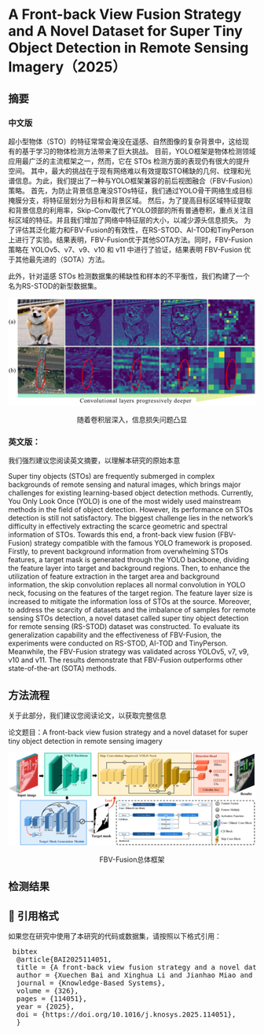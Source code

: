 # A Front-back View Fusion Strategy and A Novel Dataset for Super Tiny Object Detection in Remote Sensing Imagery（2025）

## 摘要
### 中文版
超小型物体（STO）的特征常常会淹没在遥感、自然图像的复杂背景中，这给现有的基于学习的物体检测方法带来了巨大挑战。
目前，YOLO框架是物体检测领域应用最广泛的主流框架之一，然而，它在 STOs 检测方面的表现仍有很大的提升空间。
其中，最大的挑战在于现有网络难以有效提取STO稀缺的几何、纹理和光谱信息。为此，我们提出了一种与YOLO框架兼容的前后视图融合（FBV-Fusion）策略。
首先，为防止背景信息淹没STOs特征，我们通过YOLO骨干网络生成目标掩膜分支，将特征层划分为目标和背景区域。
然后，为了提高目标区域特征提取和背景信息的利用率，Skip-Conv取代了YOLO颈部的所有普通卷积，重点关注目标区域的特征。并且我们增加了网络中特征层的大小，以减少源头信息损失。
为了评估其泛化能力和FBV-Fusion的有效性，在RS-STOD、AI-TOD和TinyPerson上进行了实验。结果表明，FBV-Fusion优于其他SOTA方法。同时，FBV-Fusion 策略在 YOLOv5、v7、v9、v10 和 v11 中进行了验证，结果表明 FBV-Fusion 优于其他最先进的（SOTA）方法。

此外，针对遥感 STOs 检测数据集的稀缺性和样本的不平衡性，我们构建了一个名为RS-STOD的新型数据集。

![image](https://github.com/lixinghua5540/FBVF-YOLO/blob/master/images/Loss%20of%20feature%20information.png)
<p align="center">随着卷积层深入，信息损失问题凸显</p>

### 英文版：
我们强烈建议您阅读英文摘要，以理解本研究的原始本意

Super tiny objects (STOs) are frequently submerged in complex backgrounds of remote sensing and natural images, which brings major challenges for existing learning-based object detection methods. Currently, You Only Look Once (YOLO) is one of the most widely used mainstream methods in the field of object detection. 
However, its performance on STOs detection is still not satisfactory. The biggest challenge lies in the network’s difficulty in effectively extracting the scarce geometric and spectral information of STOs. Towards this end, a front-back view fusion (FBV-Fusion) strategy compatible with the famous YOLO framework is proposed. Firstly, to prevent background information from overwhelming STOs features, a target mask is generated through the YOLO backbone, dividing the feature layer into target and background regions. 
Then, to enhance the utilization of feature extraction in the target area and background information, the skip convolution replaces all normal convolution in YOLO neck, focusing on the features of the target region. The feature layer size is increased to mitigate the information loss of STOs at the source. Moreover, to address the scarcity of datasets and the imbalance of samples for remote sensing STOs detection, a novel dataset called super tiny object detection for remote sensing (RS-STOD) dataset was constructed. To evaluate its generalization capability and the effectiveness of FBV-Fusion, the experiments were conducted on RS-STOD, AI-TOD and TinyPerson. Meanwhile, the FBV-Fusion strategy was validated across YOLOv5, v7, v9, v10 and v11. The results demonstrate that FBV-Fusion outperforms other state-of-the-art (SOTA) methods.

## 方法流程

关于此部分，我们建议您阅读论文，以获取完整信息

论文题目：A front-back view fusion strategy and a novel dataset for super tiny object detection in remote sensing imagery

![image](https://github.com/lixinghua5540/FBVF-YOLO/blob/master/images/FBV-Fusion%20Framework.jpg)
<p align="center">FBV-Fusion总体框架</p>

## 检测结果



## 📄 引用格式
如果您在研究中使用了本研究的代码或数据集，请按照以下格式引用：

<pre> bibtex 
  @article{BAI2025114051, 
  title = {A front-back view fusion strategy and a novel dataset for super tiny object detection in remote sensing imagery}, 
  author = {Xuechen Bai and Xinghua Li and Jianhao Miao and Huanfeng Shen}, 
  journal = {Knowledge-Based Systems},
  volume = {326}, 
  pages = {114051}, 
  year = {2025}, 
  doi = {https://doi.org/10.1016/j.knosys.2025.114051}, 
  }  </pre>
